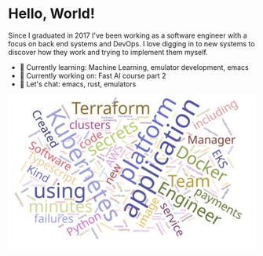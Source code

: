 # Hello, World!

Since I graduated in 2017 I've been working as a software engineer with a focus on back end systems and DevOps. I love digging in to new systems to discover how they work and trying to implement them myself.

- 📖 Currently learning: Machine Learning, emulator development, emacs
- 🔨 Currently working on: Fast AI course part 2
- 💬 Let's chat: emacs, rust, emulators

![Resume word cloud](wordcloud.svg "Wordcloud")
